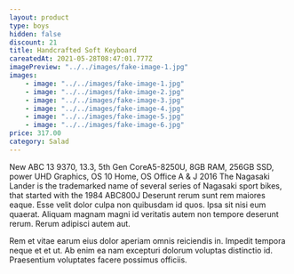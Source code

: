 ```yaml
---
layout: product
type: boys
hidden: false
discount: 21
title: Handcrafted Soft Keyboard
careatedAt: 2021-05-28T08:47:01.777Z
imagePreview: "../../images/fake-image-1.jpg"
images:
    - image: "../../images/fake-image-1.jpg"
    - image: "../../images/fake-image-2.jpg"
    - image: "../../images/fake-image-3.jpg"
    - image: "../../images/fake-image-4.jpg"
    - image: "../../images/fake-image-5.jpg"
    - image: "../../images/fake-image-6.jpg"
price: 317.00
category: Salad
---
```

New ABC 13 9370, 13.3, 5th Gen CoreA5-8250U, 8GB RAM, 256GB SSD, power UHD Graphics, OS 10 Home, OS Office A & J 2016
The Nagasaki Lander is the trademarked name of several series of Nagasaki sport bikes, that started with the 1984 ABC800J
Deserunt rerum sunt rem maiores eaque. Esse velit dolor culpa non quibusdam id quos. Ipsa sit nisi eum quaerat. Aliquam magnam magni id veritatis autem non tempore deserunt rerum. Rerum adipisci autem aut.
 Rem et vitae earum eius dolor aperiam omnis reiciendis in. Impedit tempora neque et et ut. Ab enim ea nam excepturi dolorum voluptas distinctio id. Praesentium voluptates facere possimus officiis.
